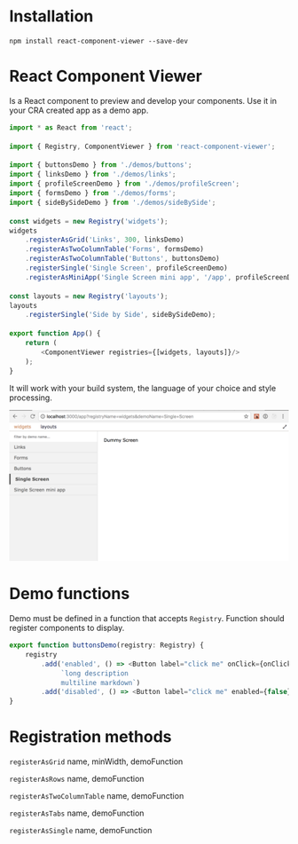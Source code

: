 # Installation

```
npm install react-component-viewer --save-dev 
```

# React Component Viewer

Is a React component to preview and develop your components.
Use it in your CRA created app as a demo app.

```typescript 
import * as React from 'react';

import { Registry, ComponentViewer } from 'react-component-viewer';

import { buttonsDemo } from './demos/buttons';
import { linksDemo } from './demos/links';
import { profileScreenDemo } from './demos/profileScreen';
import { formsDemo } from './demos/forms';
import { sideBySideDemo } from './demos/sideBySide';

const widgets = new Registry('widgets');
widgets
    .registerAsGrid('Links', 300, linksDemo)
    .registerAsTwoColumnTable('Forms', formsDemo)
    .registerAsTwoColumnTable('Buttons', buttonsDemo)
    .registerSingle('Single Screen', profileScreenDemo)
    .registerAsMiniApp('Single Screen mini app', '/app', profileScreenDemo);

const layouts = new Registry('layouts');
layouts
    .registerSingle('Side by Side', sideBySideDemo);

export function App() {
    return (
        <ComponentViewer registries={[widgets, layouts]}/>
    );
}
```

It will work with your build system, the language of your choice and style processing.

![screen example](documentation/rcv/static/screen-example.png)

# Demo functions

Demo must be defined in a function that accepts `Registry`. Function should register components to display.

```typescript
export function buttonsDemo(registry: Registry) {
    registry
        .add('enabled', () => <Button label="click me" onClick={onClick}/>,
             `long description
             multiline markdown`)
        .add('disabled', () => <Button label="click me" enabled={false} onClick={onClick}/>)
}
``` 

# Registration methods

`registerAsGrid` name, minWidth, demoFunction

`registerAsRows` name, demoFunction

`registerAsTwoColumnTable` name, demoFunction

`registerAsTabs` name, demoFunction

`registerAsSingle` name, demoFunction


